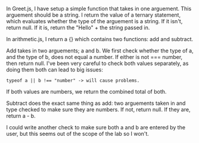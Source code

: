 In Greet.js, I have setup a simple function that takes in one arguement. This arguement should be a string. I return the value of a ternary statement, which evaluates whether the type of the arguement is a string. If it isn't, return null. If it is, return the "Hello" + the string passed in. 

In arithmetic.js, I return a {} which contains two functions: add and subtract.

Add takes in two arguements; a and b. We first check whether the type of a, and the type of b, does not equal a number. If either is not === number, then return null. I've been very careful to check both values separately, as doing them both can lead to big issues:

    typeof a || b !== "number" -> will cause problems.

If both values are numbers, we return the combined total of both.

Subtract does the exact same thing as add: two arguements taken in and type checked to make sure they are numbers. If not, return null. If they are, return a - b.

I could write another check to make sure both a and b are entered by the user, but this seems out of the scope of the lab so I won't. 